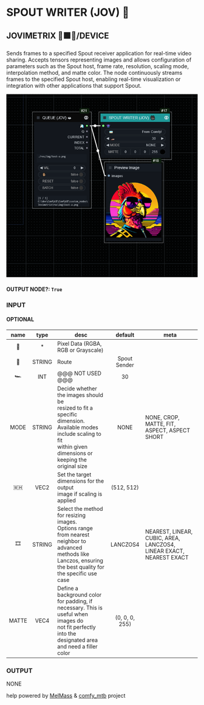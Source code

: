 # SPOUT WRITER (JOV) 🎥

## JOVIMETRIX 🔺🟩🔵/DEVICE

Sends frames to a specified Spout receiver application for real-time video sharing. Accepts tensors representing images and allows configuration of parameters such as the Spout host, frame rate, resolution, scaling mode, interpolation method, and matte color. The node continuously streams frames to the specified Spout host, enabling real-time visualization or integration with other applications that support Spout.

![SPOUT WRITER](https://raw.githubusercontent.com/Amorano/Jovimetrix-examples/master/node/SPOUT%20WRITER/SPOUT%20WRITER.png)

#### OUTPUT NODE?: `True`

### INPUT

#### OPTIONAL

name | type | desc | default | meta
:---:|:---:|---|:---:|---
👾  |  *  | Pixel Data (RGBA, RGB or Grayscale) |  | 
🚌  |  STRING  | Route | Spout Sender | 
🏎️  |  INT  | @@@ NOT USED @@@ | 30 | 
MODE  |  STRING  | Decide whether the images should be<br>resized to fit a specific dimension.<br>Available modes include scaling to fit<br>within given dimensions or keeping the<br>original size | NONE | NONE, CROP, MATTE, FIT, ASPECT, ASPECT<br>SHORT
🇼🇭  |  VEC2  | Set the target dimensions for the output<br>image if scaling is applied | (512, 512) | 
🎞️  |  STRING  | Select the method for resizing images.<br>Options range from nearest neighbor to<br>advanced methods like Lanczos, ensuring<br>the best quality for the specific use case | LANCZOS4 | NEAREST, LINEAR, CUBIC, AREA, LANCZOS4,<br>LINEAR EXACT, NEAREST EXACT
MATTE  |  VEC4  | Define a background color for padding, if<br>necessary. This is useful when images do<br>not fit perfectly into the designated area<br>and need a filler color | (0, 0, 0, 255) | 

### OUTPUT

NONE

help powered by [MelMass](https://github.com/melMass) & [comfy_mtb](https://github.com/melMass/comfy_mtb) project